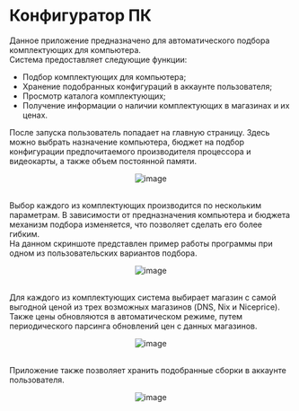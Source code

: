 # Конфигуратор ПК
Данное приложение предназначено для автоматического подбора комплектующих для компьютера.  
Система предоставляет следующие функции:  
* Подбор комплектующих для компьютера;  
* Хранение подобранных конфигураций в аккаунте пользователя;  
* Просмотр каталога комплектующих;  
* Получение информации о наличии комплектующих в магазинах и их ценах.  
  
После запуска пользователь попадает на главную страницу. 
Здесь можно выбрать назначение компьютера, бюджет на подбор конфигурации предпочитаемого производителя процессора и видеокарты, а также объем постоянной памяти.  
            <p align="center">![image](https://user-images.githubusercontent.com/33568155/127500859-bf7c36a1-edfe-421e-ab17-b76aa0d69a80.png)</p>  
Выбор каждого из комплектующих производится по нескольким параметрам. В зависимости от предназначения компьютера и бюджета механизм подбора изменяется, что позволяет сделать его более гибким.  
На данном скриншоте представлен пример работы программы при одном из пользовательских вариантов подбора.  
                 <p align="center">![image](https://user-images.githubusercontent.com/33568155/127499639-b5d727b5-6c08-4629-a039-64ccb18a3107.png)</p>  
Для каждого из комплектующих система выбирает магазин с самой выгодной ценой из трех возможных магазинов (DNS, Nix и Niceprice).  
Также цены обновляются в автоматическом режиме, путем периодического парсинга обновлений цен с данных магазинов.  
                <p align="center">![image](https://user-images.githubusercontent.com/33568155/127500091-801fb922-40b4-431b-86e5-9c022c582289.png)</p>  
Приложение также позволяет хранить подобранные сборки в аккаунте пользователя.  
                <p align="center">![image](https://user-images.githubusercontent.com/33568155/127501157-2041fc72-83d3-47c3-9997-be3a5f415418.png)</p>  
